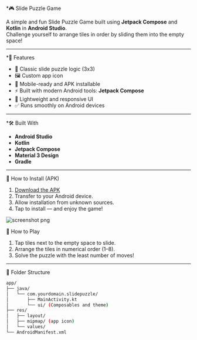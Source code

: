 *🎮 Slide Puzzle Game

A simple and fun Slide Puzzle Game built using **Jetpack Compose** and **Kotlin** in **Android Studio**.  
Challenge yourself to arrange tiles in order by sliding them into the empty space!

---

*📱 Features

- 🧩 Classic slide puzzle logic (3x3)
- 🖼️ Custom app icon
- 📱 Mobile-ready and APK installable
- ⚡ Built with modern Android tools: **Jetpack Compose**
- 🎯 Lightweight and responsive UI
- ✅ Runs smoothly on Android devices

---

*🛠️ Built With

- **Android Studio**
- **Kotlin**
- **Jetpack Compose**
- **Material 3 Design**
- **Gradle**

---

🚀 How to Install (APK)

1. [Download the APK](https://github.com/Karthikeyagundu12/SlidePuzzleGame/blob/master/app/release/app-release.apk)
2. Transfer to your Android device.
3. Allow installation from unknown sources.
4. Tap to install — and enjoy the game!

![screenshot png](https://github.com/user-attachments/assets/a05c0e79-597d-486c-b5c4-4f91a8a6c80b)


🧠 How to Play

1. Tap tiles next to the empty space to slide.
2. Arrange the tiles in numerical order (1–8).
3. Solve the puzzle with the least number of moves!

---
 📂 Folder Structure

```bash
app/
├── java/
│   └── com.yourdomain.slidepuzzle/
│       ├── MainActivity.kt
│       └── ui/ (Composables and theme)
├── res/
│   ├── layout/
│   ├── mipmap/ (app icon)
│   └── values/
└── AndroidManifest.xml
